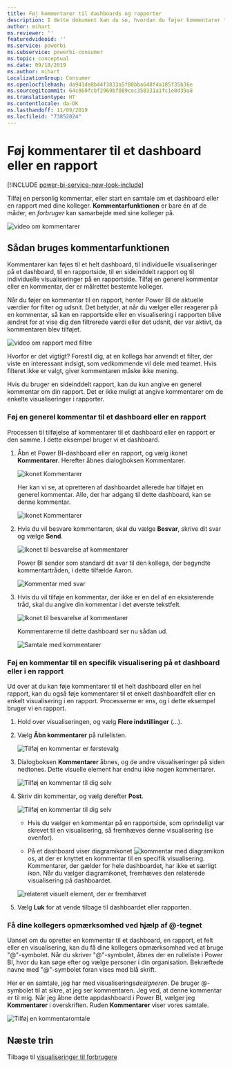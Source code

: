 ```yaml
---
title: Føj kommentarer til dashboards og rapporter
description: I dette dokument kan du se, hvordan du føjer kommentarer til et dashboard, en rapport eller en visualisering, og hvordan du bruger kommentarer til at føre samtaler med samarbejdspartnere.
author: mihart
ms.reviewer: ''
featuredvideoid: ''
ms.service: powerbi
ms.subservice: powerbi-consumer
ms.topic: conceptual
ms.date: 09/18/2019
ms.author: mihart
LocalizationGroup: Consumer
ms.openlocfilehash: da941de8b44f3833a5f80bba648f4a185f35b36e
ms.sourcegitcommit: 64c860fcbf2969bf089cec358331a1fc1e0d39a8
ms.translationtype: HT
ms.contentlocale: da-DK
ms.lasthandoff: 11/09/2019
ms.locfileid: "73852024"
---
```

# <a name="add-comments-to-a-dashboard-or-report"></a>Føj kommentarer til et dashboard eller en rapport

[!INCLUDE [power-bi-service-new-look-include](../includes/power-bi-service-new-look-include.md)]

Tilføj en personlig kommentar, eller start en samtale om et dashboard eller en rapport med dine kolleger. **Kommentarfunktionen** er bare én af de måder, en *forbruger* kan samarbejde med sine kolleger på. 

![video om kommentarer](media/end-user-comment/comment.gif)

## <a name="how-to-use-the-comments-feature"></a>Sådan bruges kommentarfunktionen
Kommentarer kan føjes til et helt dashboard, til individuelle visualiseringer på et dashboard, til en rapportside, til en sideinddelt rapport og til individuelle visualiseringer på en rapportside. Tilføj en generel kommentar eller en kommentar, der er målrettet bestemte kolleger.  

Når du føjer en kommentar til en rapport, henter Power BI de aktuelle værdier for filter og udsnit. Det betyder, at når du vælger eller reagerer på en kommentar, så kan en rapportside eller en visualisering i rapporten blive ændret for at vise dig den filtrerede værdi eller det udsnit, der var aktivt, da kommentaren blev tilføjet.  

![video om rapport med filtre](media/end-user-comment/power-bi-comment.gif)

Hvorfor er det vigtigt? Forestil dig, at en kollega har anvendt et filter, der viste en interessant indsigt, som vedkommende vil dele med teamet. Hvis filteret ikke er valgt, giver kommentaren måske ikke mening.

Hvis du bruger en sideinddelt rapport, kan du kun angive en generel kommentar om din rapport.  Det er ikke muligt at angive kommentarer om de enkelte visualiseringer i rapporter.

### <a name="add-a-general-comment-to-a-dashboard-or-report"></a>Føj en generel kommentar til et dashboard eller en rapport
Processen til tilføjelse af kommentarer til et dashboard eller en rapport er den samme.  I dette eksempel bruger vi et dashboard. 

1. Åbn et Power BI-dashboard eller en rapport, og vælg ikonet **Kommentarer**. Herefter åbnes dialogboksen Kommentarer.

    ![ikonet Kommentarer](media/end-user-comment/power-bi-comment-menu.png)

    Her kan vi se, at opretteren af dashboardet allerede har tilføjet en generel kommentar.  Alle, der har adgang til dette dashboard, kan se denne kommentar.

    ![ikonet Kommentarer](media/end-user-comment/power-bi-first-comments.png)

2. Hvis du vil besvare kommentaren, skal du vælge **Besvar**, skrive dit svar og vælge **Send**.  

    ![Ikonet til besvarelse af kommentarer](media/end-user-comment/power-bi-comment-reply.png)

    Power BI sender som standard dit svar til den kollega, der begyndte kommentartråden, i dette tilfælde Aaron. 

    ![Kommentar med svar](media/end-user-comment/power-bi-respond.png)

 3. Hvis du vil tilføje en kommentar, der ikke er en del af en eksisterende tråd, skal du angive din kommentar i det øverste tekstfelt.

    ![Ikonet til besvarelse af kommentarer](media/end-user-comment/power-bi-new-comments.png)

    Kommentarerne til dette dashboard ser nu sådan ud.

    ![Samtale med kommentarer](media/end-user-comment/power-bi-conversation.png)

### <a name="add-a-comment-to-a-specific-dashboard-or-report-visual"></a>Føj en kommentar til en specifik visualisering på et dashboard eller i en rapport
Ud over at du kan føje kommentarer til et helt dashboard eller en hel rapport, kan du også føje kommentarer til et enkelt dashboardfelt eller en enkelt visualisering i en rapport. Processerne er ens, og i dette eksempel bruger vi en rapport.

1. Hold over visualiseringen, og vælg **Flere indstillinger** (...).    
2. Vælg **Åbn kommentarer** på rullelisten.

    ![Tilføj en kommentar er førstevalg](media/end-user-comment/power-bi-report-comment.png)  

3.  Dialogboksen **Kommentarer** åbnes, og de andre visualiseringer på siden nedtones. Dette visuelle element har endnu ikke nogen kommentarer. 

    ![Tilføj en kommentar til dig selv](media/end-user-comment/power-bi-comment-column.png)  

4. Skriv din kommentar, og vælg derefter **Post**.

    ![Tilføj en kommentar til dig selv](media/end-user-comment/power-bi-comment-logistics.png)  

    - Hvis du vælger en kommentar på en rapportside, som oprindeligt var skrevet til en visualisering, så fremhæves denne visualisering (se ovenfor).

    - På et dashboard viser diagramikonet ![kommentar med diagramikon](media/end-user-comment/power-bi-comment-chart-icon.png) os, at der er knyttet en kommentar til en specifik visualisering. Kommentarer, der gælder for hele dashboardet, har ikke et særligt ikon. Når du vælger diagramikonet, fremhæves den relaterede visualisering på dashboardet.
    

    ![relateret visuelt element, der er fremhævet](media/end-user-comment/power-bi-highlight.png)

5. Vælg **Luk** for at vende tilbage til dashboardet eller rapporten.

### <a name="get-your-colleagues-attention-by-using-the--sign"></a>Få dine kollegers opmærksomhed ved hjælp af @-tegnet
Uanset om du opretter en kommentar til et dashboard, en rapport, et felt eller en visualisering, kan du få dine kollegers opmærksomhed ved at bruge "\@"-symbolet.  Når du skriver "\@"-symbolet, åbnes der en rulleliste i Power BI, hvor du kan søge efter og vælge personer i din organisation. Bekræftede navne med "\@"-symbolet foran vises med blå skrift. 

Her er en samtale, jeg har med visualiserings*designeren*. De bruger @-symbolet til at sikre, at jeg ser kommentaren. Jeg ved, at denne kommentar er til mig. Når jeg åbne dette appdashboard i Power BI, vælger jeg **Kommentarer** i overskriften. Ruden **Kommentarer** viser vores samtale.

![Tilføj en kommentaromtale](media/end-user-comment/power-bi-comment-convo.png)  



## <a name="next-steps"></a>Næste trin
Tilbage til [visualiseringer til forbrugere](end-user-visualizations.md)    
<!--[Select a visualization to open a report](end-user-open-report.md)-->
